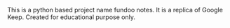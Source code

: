 This is a python based project name fundoo notes. It is a replica of Google Keep. Created for educational purpose only.
